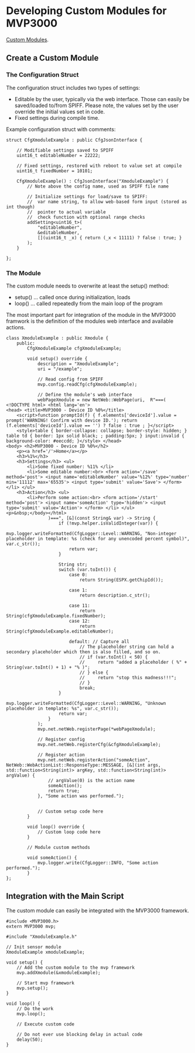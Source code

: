 # Developing Custom Modules for MVP3000

[Custom Modules](/examples/custom_module/).

## Create a Custom Module

### The Configuration Struct

The configuration struct includes two types of settings:
 *  Editable by the user, typically via the web interface. Those can easily be saved/loaded to/from SPIFF. Please note, the values set by the user override the initial values set in code.
 *  Fixed settings during compile time.

Example configuration struct with comments:

    struct CfgXmoduleExample : public CfgJsonInterface {

        // Modifiable settings saved to SPIFF
        uint16_t editableNumber = 22222;

        // Fixed settings, restored with reboot to value set at compile  
        uint16_t fixedNumber = 10101;

        CfgXmoduleExample() : CfgJsonInterface("XmoduleExample") {
            // Note above the config name, used as SPIFF file name

            // Initialize settings for load/save to SPIFF:
            //  var name string, to allow web-based form input (stored as int though)
            //  pointer to actual variable
            //  check function with optional range checks
            addSetting<uint16_t>(
                "editableNumber",
                &editableNumber,
                [](uint16_t _x) { return (_x < 11111) ? false : true; }
            );
        }

    };

### The Module

The custom module needs to overwrite at least the setup() method:
 *  setup() ... called once during initialization, loads 
 *  loop() ... called repeatedly from the main loop of the program

The most important part for integration of the module in the MVP3000 framwork is the definition of the modules web interface and available actions.

    class XmoduleExample : public Xmodule {
        public:
            CfgXmoduleExample cfgXmoduleExample;

            void setup() override {
                description = "XmoduleExample";
                uri = "/example";

                // Read config from SPIFF
                mvp.config.readCfg(cfgXmoduleExample);

                // Define the module's web interface
                webPageXmodule = new NetWeb::WebPage(uri,  R"===(
    <!DOCTYPE html> <html lang='en'>
    <head> <title>MVP3000 - Device ID %0%</title>
        <script>function promptId(f) { f.elements['deviceId'].value = prompt('WARNING! Confirm with device ID.'); return (f.elements['deviceId'].value == '') ? false : true ; }</script>
        <style>table { border-collapse: collapse; border-style: hidden; } table td { border: 1px solid black; ; padding:5px; } input:invalid { background-color: #eeccdd; }</style> </head>
    <body> <h2>MVP3000 - Device ID %0%</h2>
        <p><a href='/'>Home</a></p>
        <h3>%1%</h3>
        <h3>Settings</h3> <ul>
            <li>Some fixed number: %11% </li>
            <li>Some editable number:<br> <form action='/save' method='post'> <input name='editableNumber' value='%12%' type='number' min='11112' max='65535'> <input type='submit' value='Save'> </form> </li> </ul>
        <h3>Action</h3> <ul>
            <li>Perform some action:<br> <form action='/start' method='post'> <input name='someAction' type='hidden'> <input type='submit' value='Action'> </form> </li> </ul>   
    <p>&nbsp;</body></html>         
                    )===", [&](const String& var) -> String {
                        if (!mvp.helper.isValidInteger(var)) {
                            mvp.logger.writeFormatted(CfgLogger::Level::WARNING, "Non-integer placeholder in template: %s (check for any unencoded percent symbol)", var.c_str());
                            return var;
                        }

                        String str;
                        switch (var.toInt()) {
                            case 0:
                                return String(ESPX.getChipId());

                            case 1:
                                return description.c_str();

                            case 11:
                                return String(cfgXmoduleExample.fixedNumber);
                            case 12:
                                return String(cfgXmoduleExample.editableNumber);

                            default: // Capture all
                                // The placeholder string can hold a secondary placeholder which then is also filled, and so on.
                                // if (var.toInt() < 50) {
                                //     return "added a placeholder ( %" + String(var.toInt() + 1) + "% )";
                                // } else {
                                //     return "stop this madness!!!";
                                // }
                                break;
                        }
                        mvp.logger.writeFormatted(CfgLogger::Level::WARNING, "Unknown placeholder in template: %s", var.c_str());
                        return var;
                    }
                );
                mvp.net.netWeb.registerPage(*webPageXmodule);

                // Register config
                mvp.net.netWeb.registerCfg(&cfgXmoduleExample);

                // Register action
                mvp.net.netWeb.registerAction("someAction", NetWeb::WebActionList::ResponseType::MESSAGE, [&](int args, std::function<String(int)> argKey, std::function<String(int)> argValue) {
                    // argValue(0) is the action name
                    someAction();
                    return true;
                }, "Some action was performed.");
                    

                // Custom setup code here
            }

            void loop() override {
                // Custom loop code here
            }

            // Module custom methods

            void someAction() {
                mvp.logger.write(CfgLogger::INFO, "Some action performed.");
            }
    };


## Integration with the Main Script

The custom module can easily be integrated with the MVP3000 framework.

    #include <MVP3000.h>
    extern MVP3000 mvp;

    #include "XmoduleExample.h"

    // Init sensor module
    XmoduleExample xmoduleExample;

    void setup() {
        // Add the custom module to the mvp framework
        mvp.addXmodule(&xmoduleExample);

        // Start mvp framework
        mvp.setup();
    }

    void loop() {
        // Do the work
        mvp.loop();

        // Execute custom code

        // Do not ever use blocking delay in actual code
        delay(50);
    }